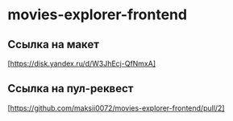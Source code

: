 # movies-explorer-frontend
## Ссылка на макет 
[https://disk.yandex.ru/d/W3JhEcj-QfNmxA]


## Cсылка на пул-реквест
[https://github.com/maksii0072/movies-explorer-frontend/pull/2]
